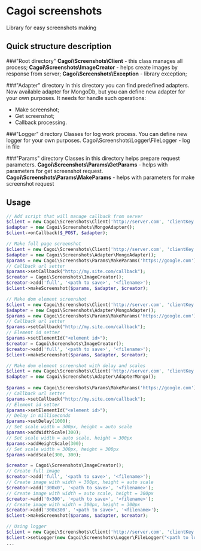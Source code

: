 Cagoi screenshots
=================

Library for easy screenshots making


Quick structure description
---------------------------

###"Root directory"
**Cagoi\Screenshots\Client** 			- this class manages all process;
**Cagoi\Screenshots\ImageCreator** 	- helps create images by response from server;
**Cagoi\Screenshots\Exception** 		- library exception;

###"Adapter" directory
In this directory you can find predefined adapters. Now available adapter for MongoDb, but you can define new adapter
for your own purposes. It needs for handle such operations:
- Make screenshot;
- Get screenshot;
- Callback processing.
	
###"Logger" directory
Classes for log work process. You can define new logger for your own purposes. Cagoi\Screenshots\Logger\FileLogger - log in file
	
###"Params" directory
Classes in this directory helps prepare request parameters.
**Cagoi\Screenshots\Params\GetParams** - helps with parameters for get screenshot request.
**Cagoi\Screenshots\Params\MakeParams** - helps with parameters for make screenshot request

	
Usage
-----------

```php
// Add script that will manage callback from server
$client = new Cagoi\Screenshots\Client('http://server.com', 'clientKey');
$adapter = new Cagoi\Screenshots\MongoAdapter();
$client->onCallback($_POST, $adapter);
```

```php
// Make full page screenshot
$client = new Cagoi\Screenshots\Client('http://server.com', 'clientKey');
$adapter = new Cagoi\Screenshots\Adapter\MongoAdapter();
$params = new Cagoi\Screenshots\Params\MakeParams('https://google.com');
// Callback url setter
$params->setCallback("http://my.site.com/callback");
$creator = Cagoi\Screenshots\ImageCreator();
$creator->add('full', '<path to save>', '<filename>');
$client->makeScreenshot($params, $adapter, $creator);
```

```php
// Make dom element screenshot
$client = new Cagoi\Screenshots\Client('http://server.com', 'clientKey');
$adapter = new Cagoi\Screenshots\Adapter\MongoAdapter();
$params = new Cagoi\Screenshots\Params\MakeParams('https://google.com');
// Callback url setter
$params->setCallback("http://my.site.com/callback");
// Element id setter
$params->setElementId("<element id>");
$creator = Cagoi\Screenshots\ImageCreator();
$creator->add('full', '<path to save>', '<filename>');
$client->makeScreenshot($params, $adapter, $creator);
```

```php
// Make dom element screenshot with delay and scales
$client = new Cagoi\Screenshots\Client('http://server.com', 'clientKey');
$adapter = new Cagoi\Screenshots\Adapter\AdapterMongo();
		
$params = new Cagoi\Screenshots\Params\MakeParams('https://google.com');
// Callback url setter
$params->setCallback("http://my.site.com/callback");
// Element id setter
$params->setElementId("<element id>");
// Delay in milliseconds
$params->setDelay(1000);
// Set scale width = 300px, height = auto scale
$params->addWidthScale(300);
// Set scale width = auto scale, height = 300px
$params->addHeightScale(300);
// Set scale width = 300px, height = 300px
$params->addScale(300, 300);

$creator = Cagoi\Screenshots\ImageCreator();
// Create full image
$creator->add('full', '<path to save>', '<filename>');
// Create image with width = 300px, height = auto scale
$creator->add('300x0', '<path to save>', '<filename>');
// Create image with width = auto scale, height = 300px
$creator->add('0x300', '<path to save>', '<filename>');
// Create image with width = 300px, height = 300px
$creator->add('300x300', '<path to save>', '<filename>');
$client->makeScreenshot($params, $adapter, $creator);
```

```php
// Using logger
$client = new Cagoi\Screenshots\Client('http://server.com', 'clientKey');
$client->setLogger(new Cagoi\Screenshots\Logger\FileLogger("<path to logs directory>"));
...
```
		


